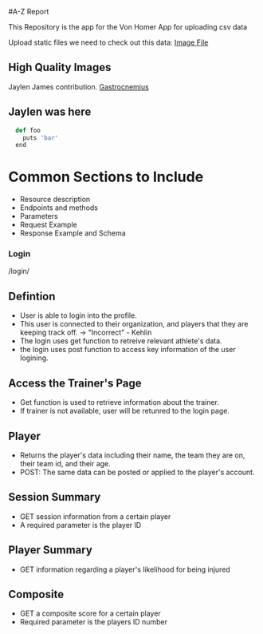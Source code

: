 #A-Z Report  

This Repository is the app for the Von Homer App for uploading csv data


Upload static files we need to check out this data: 
[Image File]('https://www.caktusgroup.com/blog/2014/11/10/Using-Amazon-S3-to-store-your-Django-sites-static-and-media-files/')

## High Quality Images
Jaylen James contribution.
[Gastrocnemius]('https://www.docpods.com/Default.aspx?PageID=2526802&A=SearchResult&SearchID=9786305&ObjectID=2526802&ObjectType=1')

## Jaylen was here

```python
  def foo
    puts 'bar'
  end
```
# Common Sections to Include
- Resource description
- Endpoints and methods
- Parameters
- Request Example
- Response Example and Schema


### Login 
/login/

## Defintion 
- User is able to login into the profile.
- This user is connected to their organization, and players that they are keeping track off. -> "Incorrect" - Kehlin
- The login uses get function to retreive relevant athlete's data.
- the login uses post function to access key information of the user logining.

## Access the Trainer's Page
- Get function is used to retrieve information about the trainer.
- If trainer is not available, user will be retunred to the login page.


## Player
- Returns the player's data including their name, the team they are on, their team id, and their age.
- POST: The same data can be posted or applied to the player's account.

## Session Summary
- GET session information from a certain player
- A required parameter is the player ID

## Player Summary
- GET information regarding a player's likelihood for being injured

## Composite
- GET a composite score for a certain player
- Required parameter is the players ID number

## 
